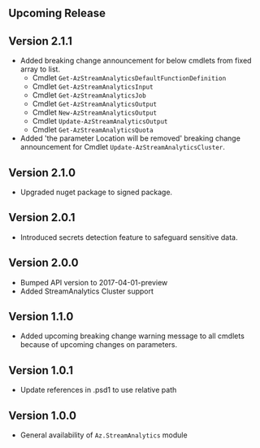 <!--
    Please leave this section at the top of the change log.

    Changes for the upcoming release should go under the section titled "Upcoming Release", and should adhere to the following format:

    ## Upcoming Release
    * Overview of change #1
        - Additional information about change #1
    * Overview of change #2
        - Additional information about change #2
        - Additional information about change #2
    * Overview of change #3
    * Overview of change #4
        - Additional information about change #4

    ## YYYY.MM.DD - Version X.Y.Z (Previous Release)
    * Overview of change #1
        - Additional information about change #1
-->
## Upcoming Release

## Version 2.1.1
* Added breaking change announcement for below cmdlets from fixed array to list.
  * Cmdlet `Get-AzStreamAnalyticsDefaultFunctionDefinition`
  * Cmdlet `Get-AzStreamAnalyticsInput`
  * Cmdlet `Get-AzStreamAnalyticsJob`
  * Cmdlet `Get-AzStreamAnalyticsOutput`
  * Cmdlet `New-AzStreamAnalyticsOutput`
  * Cmdlet `Update-AzStreamAnalyticsOutput`
  * Cmdlet `Get-AzStreamAnalyticsQuota`
* Added 'the parameter Location will be removed' breaking change announcement for Cmdlet `Update-AzStreamAnalyticsCluster`.

## Version 2.1.0
* Upgraded nuget package to signed package.

## Version 2.0.1
* Introduced secrets detection feature to safeguard sensitive data.

## Version 2.0.0
* Bumped API version to 2017-04-01-preview
* Added StreamAnalytics Cluster support
## Version 1.1.0
* Added upcoming breaking change warning message to all cmdlets because of upcoming changes on parameters.

## Version 1.0.1
* Update references in .psd1 to use relative path

## Version 1.0.0
* General availability of `Az.StreamAnalytics` module
